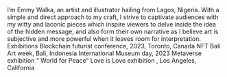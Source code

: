 I’m Emmy Walka, an artist and illustrator hailing from Lagos, Nigeria. With a simple and direct
approach to my craft, I strive to captivate audiences with my witty and laconic pieces which inspire
viewers to delve inside the idea of the hidden message, and also form their own narrative as I
believe art is subjective and more powerful when it leaves room for interpretation.
Exhibitions
Blockchain futurist conference, 2023, Toronto, Canada
NFT Bali Art week, Bali, Indonesia
International Museum day, 2023 Metaverse exhibition “ World for Peace”
Love is Love exhibition , Los Angeles, California